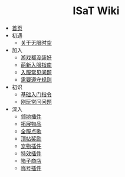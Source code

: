 <center><h1>ISaT Wiki</h1></center>

* [首页](README.md)
* 初遇
    * [关于无限时空](know.md)
* 加入
    * [游戏都没装好](greenhand.md)
    * [萌新入服指南](start.md)
    * [入服常见问题](joinproblem.md)
    * [需要遵守规则](rules.md)
* 初识
    * [基础入门指令](command.md)
    * [刚玩常问问题](question.md)
* 深入
    * [领地插件](residence.md)
    * [拓展物品](itemsadder.md)
    * [全服点歌](allmusic.md)
    * [顶帖奖励](bbstopper.md)
    * [宠物插件](companions.md)
    * [特效插件](procosmetics.md)
    * [箱子商店](quickshop.md)
    * [称号插件](tags.md)